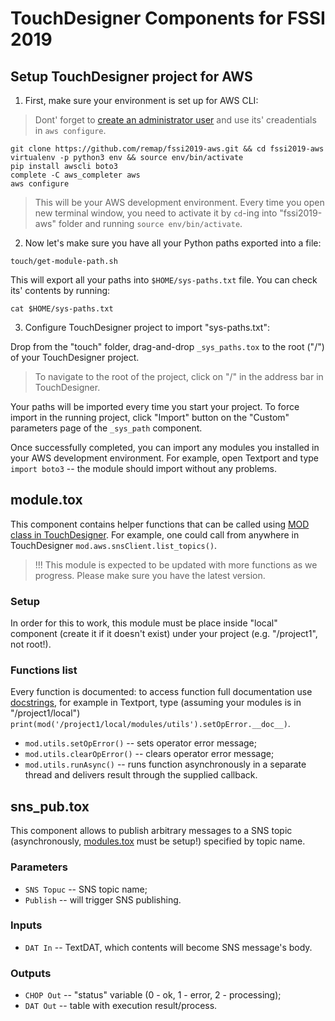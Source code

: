# TouchDesigner Components for FSSI 2019

## Setup TouchDesigner project for AWS

1. First, make sure your environment is set up for AWS CLI:

> Dont' forget to [create an administrator user](https://docs.aws.amazon.com/IAM/latest/UserGuide/getting-started_create-admin-group.html) and use its' creadentials in `aws configure`.

```
git clone https://github.com/remap/fssi2019-aws.git && cd fssi2019-aws
virtualenv -p python3 env && source env/bin/activate
pip install awscli boto3
complete -C aws_completer aws
aws configure
```

> This will be your AWS development environment. Every time you open new terminal window, you need to activate it by `cd`-ing into "fssi2019-aws" folder and running `source env/bin/activate`.

2. Now let's make sure you have all your Python paths exported into a file:

```
touch/get-module-path.sh
```

This will export all your paths into `$HOME/sys-paths.txt` file. You can check its' contents by running:

```
cat $HOME/sys-paths.txt
```

3. Configure TouchDesigner project to import "sys-paths.txt":

Drop from the "touch" folder, drag-and-drop `_sys_paths.tox` to the root ("/") of your TouchDesigner project.

> To navigate to the root of the project, click on "/" in the address bar in TouchDesigner.

Your paths will be imported every time you start your project. To force import in the running project, click "Import" button on the "Custom" parameters page of the `_sys_path` component.

Once successfully completed, you can import any modules you installed in your AWS development environment. For example, open Textport and type `import boto3` -- the module should import without any problems.

## module.tox

This component contains helper functions that can be called using [MOD class in TouchDesigner](http://derivative.ca/wiki088/index.php?title=MOD_Class). For example, one could call from anywhere in TouchDesigner `mod.aws.snsClient.list_topics()`.

> !!! This module is expected to be updated with more functions as we progress. Please make sure you have the latest version.

### Setup

In order for this to work, this module must be place inside "local" component (create it if it doesn't exist) under your project (e.g. "/project1", not root!).

### Functions list

Every function is documented: to access function full documentation use [docstrings](https://www.python.org/dev/peps/pep-0257/#what-is-a-docstring), for example in Textport, type (assuming your modules is in "/project1/local") `print(mod('/project1/local/modules/utils').setOpError.__doc__)`.

* `mod.utils.setOpError()` -- sets operator error message;
* `mod.utils.clearOpError()` -- clears operator error message;
* `mod.utils.runAsync()` -- runs function asynchronously in a separate thread and delivers result through the supplied callback.

## sns_pub.tox

This component allows to publish arbitrary messages to a SNS topic (asynchronously, [modules.tox](#modules.tox) must be setup!) specified by topic name.

### Parameters

* `SNS Topuc` -- SNS topic name;
* `Publish` -- will trigger SNS publishing.

### Inputs

* `DAT In` -- TextDAT, which contents will become SNS message's body.

### Outputs

* `CHOP Out` -- "status" variable (0 - ok, 1 - error, 2 - processing);
* `DAT Out` -- table with execution result/process.
